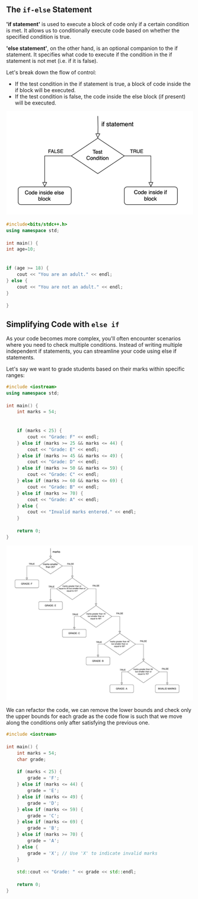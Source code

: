 ## The `if-else` Statement
**'if statement'** is used to execute a block of code only if a certain condition is met. It allows us to conditionally execute code based on whether the specified condition is true.

**'else statement'**, on the other hand, is an optional companion to the if statement. It specifies what code to execute if the condition in the if statement is not met (i.e. if it is false).

Let's break down the flow of control:

- If the test condition in the if statement is true, a block of code inside the if block will be executed.
- If the test condition is false, the code inside the else block (if present) will be executed.

![Basic If Else](./images/basic-condition.png)

```cpp
#include<bits/stdc++.h>
using namespace std;

int main() {
int age=10;


if (age >= 18) {
    cout << "You are an adult." << endl;
} else {
    cout << "You are not an adult." << endl;
}

}
```
## Simplifying Code with `else if`

As your code becomes more complex, you'll often encounter scenarios where you need to check multiple conditions. Instead of writing multiple independent if statements, you can streamline your code using else if statements.

Let's say we want to grade students based on their marks within specific ranges:

```cpp
#include <iostream>
using namespace std;

int main() {
    int marks = 54;


    if (marks < 25) {
        cout << "Grade: F" << endl;
    } else if (marks >= 25 && marks <= 44) {
        cout << "Grade: E" << endl;
    } else if (marks >= 45 && marks <= 49) {
        cout << "Grade: D" << endl;
    } else if (marks >= 50 && marks <= 59) {
        cout << "Grade: C" << endl;
    } else if (marks >= 60 && marks <= 69) {
        cout << "Grade: B" << endl;
    } else if (marks >= 70) {
        cout << "Grade: A" << endl;
    } else {
        cout << "Invalid marks entered." << endl;
    }

    return 0;
}
```
![alt text](./images/marks-if.png)

We can refactor the code, we can remove the lower bounds and check only the upper bounds for each grade as the code flow is such that we move along the conditions only after satisfying the previous one.

```cpp
#include <iostream>

int main() {
    int marks = 54;
    char grade;

    if (marks < 25) {
        grade = 'F';
    } else if (marks <= 44) {
        grade = 'E';
    } else if (marks <= 49) {
        grade = 'D';
    } else if (marks <= 59) {
        grade = 'C';
    } else if (marks <= 69) {
        grade = 'B';
    } else if (marks >= 70) {
        grade = 'A';
    } else {
        grade = 'X'; // Use 'X' to indicate invalid marks
    }

    std::cout << "Grade: " << grade << std::endl;
    
    return 0;
}
```